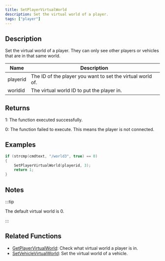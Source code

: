 ```yaml
---
title: SetPlayerVirtualWorld
description: Set the virtual world of a player.
tags: ["player"]
---
```


## Description

Set the virtual world of a player. They can only see other players or vehicles that are in that same world.

| Name     | Description                                                |
| -------- | ---------------------------------------------------------- |
| playerid | The ID of the player you want to set the virtual world of. |
| worldid  | The virtual world ID to put the player in.                 |

## Returns

1: The function executed successfully.

0: The function failed to execute. This means the player is not connected.

## Examples

```c
if (strcmp(cmdtext, "/world3", true) == 0)
{
    SetPlayerVirtualWorld(playerid, 3);
    return 1;
}
```

## Notes

:::tip

The default virtual world is 0.

:::

## Related Functions

- [GetPlayerVirtualWorld](GetPlayerVirtualWorld): Check what virtual world a player is in.
- [SetVehicleVirtualWorld](SetVehicleVirtualWorld): Set the virtual world of a vehicle.
